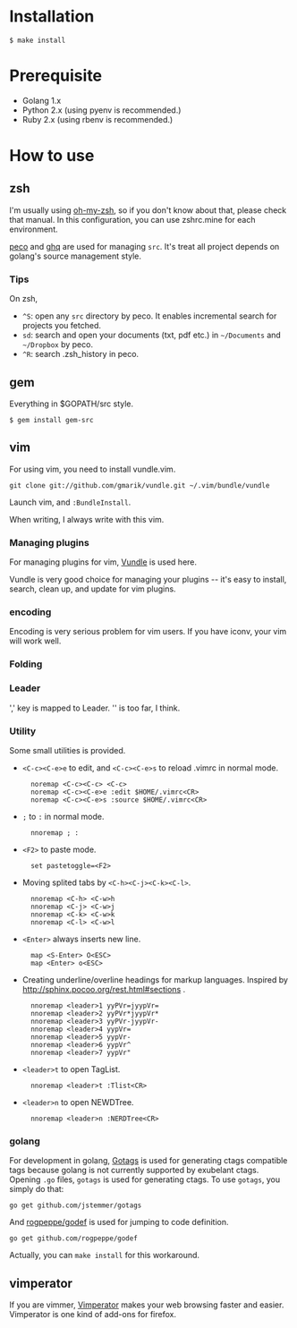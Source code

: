 Installation
============

```
$ make install
```

Prerequisite
============

* Golang 1.x
* Python 2.x (using pyenv is recommended.)
* Ruby 2.x (using rbenv is recommended.)

How to use
==========

zsh
---

I'm usually using [oh-my-zsh](https://github.com/robbyrussell/oh-my-zsh), so if you don't know about that, please check that manual. In this configuration, you can use zshrc.mine for each environment.

[peco](https://github.com/peco/peco) and [ghq](https://github.com/motemen/ghq) are used for managing `src`. It's treat all project depends on golang's source management style.

### Tips

On zsh,

* `^S`: open any `src` directory by peco. It enables incremental search for projects you fetched.
* `sd`: search and open your documents (txt, pdf etc.) in `~/Documents` and `~/Dropbox` by peco.
* `^R`: search .zsh_history in peco.

gem
---

Everything in $GOPATH/src style.

```
$ gem install gem-src
```

vim
---

For using vim, you need to install vundle.vim.

    git clone git://github.com/gmarik/vundle.git ~/.vim/bundle/vundle

Launch vim, and `:BundleInstall`.

When writing, I always write with this vim.

### Managing plugins

For managing plugins for vim, [Vundle][] is used here.

[Vundle]:   https://github.com/gmarik/vundle "gmarik/vundle - GitHub"

Vundle is very good choice for managing your plugins -- it's easy to install, search, clean up, and update for vim plugins.

### encoding

Encoding is very serious problem for vim users. If you have iconv, your vim will work well.

### Folding

### Leader

',' key is mapped to Leader. '\' is too far, I think.

### Utility

Some small utilities is provided.

* `<C-c><C-e>e` to edit, and `<C-c><C-e>s` to reload .vimrc in normal mode.

        noremap <C-c><C-c> <C-c>
        noremap <C-c><C-e>e :edit $HOME/.vimrc<CR>
        noremap <C-c><C-e>s :source $HOME/.vimrc<CR>

* `;` to `:` in normal mode.

        nnoremap ; :

* `<F2>` to paste mode.

        set pastetoggle=<F2>

* Moving splited tabs by `<C-h><C-j><C-k><C-l>`.

        nnoremap <C-h> <C-w>h
        nnoremap <C-j> <C-w>j
        nnoremap <C-k> <C-w>k
        nnoremap <C-l> <C-w>l

* `<Enter>` always inserts new line.

        map <S-Enter> O<ESC>
        map <Enter> o<ESC>

* Creating underline/overline headings for markup languages. Inspired by http://sphinx.pocoo.org/rest.html#sections .

        nnoremap <leader>1 yyPVr=jyypVr=
        nnoremap <leader>2 yyPVr*jyypVr*
        nnoremap <leader>3 yyPVr-jyypVr-
        nnoremap <leader>4 yypVr=
        nnoremap <leader>5 yypVr-
        nnoremap <leader>6 yypVr^
        nnoremap <leader>7 yypVr"

* `<leader>t` to open TagList.

        nnoremap <leader>t :Tlist<CR>

* `<leader>n` to open NEWDTree.

        nnoremap <leader>n :NERDTree<CR>

### golang

For development in golang, [Gotags](https://github.com/jimweirich/gotags) is used for generating ctags compatible tags because golang is not currently supported by exubelant ctags. Opening `.go` files, `gotags` is used for generating ctags. To use `gotags`, you simply do that:

    go get github.com/jstemmer/gotags

And [rogpeppe/godef](https://github.com/rogpeppe/godef) is used for jumping to code definition.

    go get github.com/rogpeppe/godef

Actually, you can `make install` for this workaround.

vimperator
----------

If you are vimmer, [Vimperator][] makes your web browsing faster and easier. Vimperator is one kind of add-ons for firefox.

[Vimperator]: https://addons.mozilla.org/ja/firefox/addon/vimperator/   "Vimperator :: Add-ons for Firefox"
